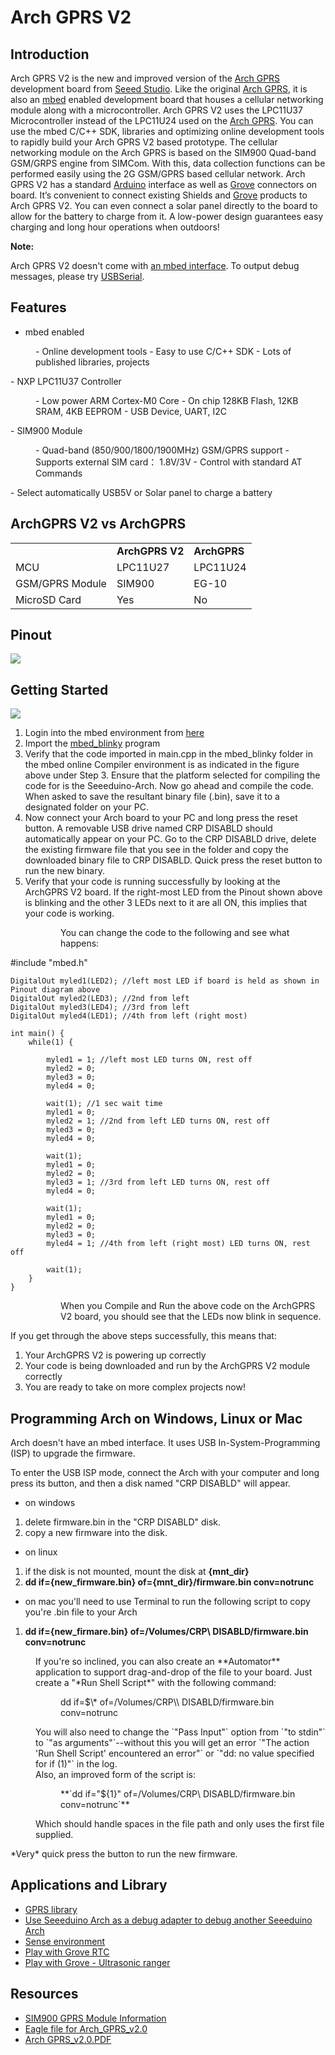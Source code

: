 <!-- 
+++
date        = "2016-01-01T11:27:27-04:00"
title       = "Arch GPRS V2"
+++
 -->

# Arch GPRS V2

Introduction
------------

Arch GPRS V2 is the new and improved version of the [Arch GPRS](/wiki/Arch_GPRS "Arch GPRS") development board from [Seeed Studio](http://www.seeedstudio.com). Like the original [Arch GPRS](/wiki/Arch_GPRS "Arch GPRS"), it is also an [mbed](http://mbed.org/handbook/mbed-SDK) enabled development board that houses a cellular networking module along with a microcontroller. Arch GPRS V2 uses the LPC11U37 Microcontroller instead of the LPC11U24 used on the [Arch GPRS](/wiki/Arch_GPRS "Arch GPRS"). You can use the mbed C/C++ SDK, libraries and optimizing online development tools to rapidly build your Arch GPRS V2 based prototype. The cellular networking module on the Arch GPRS is based on the SIM900 Quad-band GSM/GRPS engine from SIMCom. With this, data collection functions can be performed easily using the 2G GSM/GPRS based cellular network.
Arch GPRS V2 has a standard [Arduino](/wiki/index.php?title=Arduino&action=edit&redlink=1 "Arduino (page does not exist)") interface as well as [Grove](/wiki/Grove "Grove") connectors on board. It’s convenient to connect existing Shields and [Grove](/wiki/Grove "Grove") products to Arch GPRS V2. You can even connect a solar panel directly to the board to allow for the battery to charge from it. A low-power design guarantees easy charging and long hour operations when outdoors!

**Note:**

Arch GPRS V2 doesn't come with [an mbed interface](https://mbed.org/handbook/mbed-HDK). To output debug messages, please try [USBSerial](https://mbed.org/handbook/USBSerial).

Features
--------

-   mbed enabled

<dl>
<dd>
-   Online development tools
-   Easy to use C/C++ SDK
-   Lots of published libraries, projects

</dd>
</dl>
-   NXP LPC11U37 Controller

<dl>
<dd>
-   Low power ARM Cortex-M0 Core
-   On chip 128KB Flash, 12KB SRAM, 4KB EEPROM
-   USB Device, UART, I2C

</dd>
</dl>
-   SIM900 Module

<dl>
<dd>
-   Quad-band (850/900/1800/1900MHz) GSM/GPRS support
-   Supports external SIM card： 1.8V/3V
-   Control with standard AT Commands

</dd>
</dl>
-   Select automatically USB5V or Solar panel to charge a battery

ArchGPRS V2 vs ArchGPRS
-----------------------

|                 |                 |              |
|-----------------|-----------------|--------------|
|                 | **ArchGPRS V2** | **ArchGPRS** |
| MCU             | LPC11U27        | LPC11U24     |
| GSM/GPRS Module | SIM900          | EG-10        |
| MicroSD Card    | Yes             | No           |

Pinout
------

![](/asset/Arch_GPRS_V2/img/Arch_GPRS_V2_Pinout.png)

Getting Started
---------------

![](/asset/Arch_GPRS_V2/img/Get_started_with_arch.png)

1.  Login into the mbed environment from [here](http://www.mbed.org)
2.  Import the [mbed\_blinky](https://mbed.org/compiler/#import:/teams/mbed/code/mbed_blinky/;platform:Seeed-Arch-GPRS) program
3.  Verify that the code imported in main.cpp in the mbed\_blinky folder in the mbed online Compiler environment is as indicated in the figure above under Step 3. Ensure that the platform selected for compiling the code for is the Seeeduino-Arch. Now go ahead and compile the code. When asked to save the resultant binary file (.bin), save it to a designated folder on your PC.
4.  Now connect your Arch board to your PC and long press the reset button. A removable USB drive named CRP DISABLD should automatically appear on your PC. Go to the CRP DISABLD drive, delete the existing firmware file that you see in the folder and copy the downloaded binary file to CRP DISABLD. Quick press the reset button to run the new binary.
5.  Verify that your code is running successfully by looking at the ArchGPRS V2 board. If the right-most LED from the Pinout shown above is blinking and the other 3 LEDs next to it are all ON, this implies that your code is working.

<dl>
<dd>
<dl>
<dd>
You can change the code to the following and see what happens:
</dd>
</dl>
</dd>
</dl>
    #include "mbed.h"

    DigitalOut myled1(LED2); //left most LED if board is held as shown in Pinout diagram above
    DigitalOut myled2(LED3); //2nd from left
    DigitalOut myled3(LED4); //3rd from left
    DigitalOut myled4(LED1); //4th from left (right most)

    int main() {
        while(1) {
                    
            myled1 = 1; //left most LED turns ON, rest off
            myled2 = 0;
            myled3 = 0;
            myled4 = 0;
            
            wait(1); //1 sec wait time
            myled1 = 0;
            myled2 = 1; //2nd from left LED turns ON, rest off
            myled3 = 0;
            myled4 = 0;

            wait(1);
            myled1 = 0;
            myled2 = 0;
            myled3 = 1; //3rd from left LED turns ON, rest off
            myled4 = 0;
            
            wait(1);
            myled1 = 0;
            myled2 = 0;
            myled3 = 0;
            myled4 = 1; //4th from left (right most) LED turns ON, rest off
            
            wait(1);
        }
    }

<dl>
<dd>
<dl>
<dd>
When you Compile and Run the above code on the ArchGPRS V2 board, you should see that the LEDs now blink in sequence.
</dd>
</dl>
</dd>
</dl>
If you get through the above steps successfully, this means that:

1.  Your ArchGPRS V2 is powering up correctly
2.  Your code is being downloaded and run by the ArchGPRS V2 module correctly
3.  You are ready to take on more complex projects now!

Programming Arch on Windows, Linux or Mac
-----------------------------------------

Arch doesn't have an mbed interface. It uses USB In-System-Programming (ISP) to upgrade the firmware.

To enter the USB ISP mode, connect the Arch with your computer and long press its button, and then a disk named "CRP DISABLD" will appear.

-   on windows

1.  delete firmware.bin in the "CRP DISABLD" disk.
2.  copy a new firmware into the disk.

-   on linux

1.  if the disk is not mounted, mount the disk at **{mnt\_dir}**
2.  **dd if={new\_firmware.bin} of={mnt\_dir}/firmware.bin conv=notrunc**

-   on mac you'll need to use Terminal to run the following script to copy you're .bin file to your Arch

1.  **dd if={new\_firmare.bin} of=/Volumes/CRP\\ DISABLD/firmware.bin conv=notrunc**

<dl>
<dd>
If you're so inclined, you can also create an **Automator** application to support drag-and-drop of the file to your board. Just create a "*Run Shell Script*" with the following command:
<dl>
<dd>
dd if=$\* of=/Volumes/CRP\\ DISABLD/firmware.bin conv=notrunc
</dd>
</dl>
</dd>
<dd>
</dd>
<dd>
You will also need to change the `"Pass Input"` option from `"to stdin"` to `"as arguments"`--without this you will get an error `"The action 'Run Shell Script' encountered an error"` or `"dd: no value specified for if (1)"` in the log.
</dd>
<dd>
</dd>
<dd>
Also, an improved form of the script is:
<dl>
<dd>
**`dd if="${1}" of=/Volumes/CRP\ DISABLD/firmware.bin conv=notrunc`**
</dd>
</dl>
</dd>
<dd>
Which should handle spaces in the file path and only uses the first file supplied.
</dd>
</dl>
*Very* quick press the button to run the new firmware.

Applications and Library
------------------------

-   [GPRS library](http://developer.mbed.org/teams/Seeed/code/GPRSInterface/)
-   [Use Seeeduino Arch as a debug adapter to debug another Seeeduino Arch](https://mbed.org/users/yihui/notebook/debug-seeeduino-arch-using-cmsis-dap/)
-   [Sense environment](https://mbed.org/users/yihui/notebook/sense-environment/)
-   [Play with Grove RTC](https://mbed.org/cookbook/seeed-grove-RTC)
-   [Play with Grove - Ultrasonic ranger](https://mbed.org/cookbook/Seeed-grove-ultrasonic-ranger)

Resources
---------

-   [SIM900 GPRS Module Information](http://www.seeedstudio.com/wiki/GPRS_Shield_V2.0)
-   [Eagle file for Arch\_GPRS\_v2.0](/asset/Arch_GPRS_V2/res/Arch_GPRS_v2.0_sch_pcb.zip)
-   [Arch GPRS\_v2.0.PDF](/asset/Arch_GPRS_V2/res/Arch_GPRS_v2.0_SCH_PDF.pdf)


